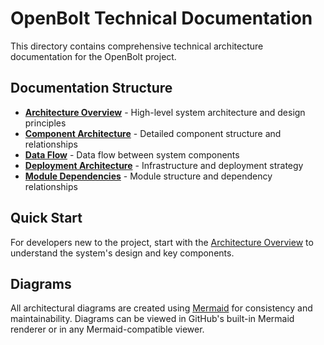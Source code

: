 # OpenBolt Technical Documentation

This directory contains comprehensive technical architecture documentation for the OpenBolt project.

## Documentation Structure

- [**Architecture Overview**](./architecture/README.md) - High-level system architecture and design principles
- [**Component Architecture**](./architecture/components.md) - Detailed component structure and relationships  
- [**Data Flow**](./architecture/data-flow.md) - Data flow between system components
- [**Deployment Architecture**](./architecture/deployment.md) - Infrastructure and deployment strategy
- [**Module Dependencies**](./architecture/modules.md) - Module structure and dependency relationships

## Quick Start

For developers new to the project, start with the [Architecture Overview](./architecture/README.md) to understand the system's design and key components.

## Diagrams

All architectural diagrams are created using [Mermaid](https://mermaid.js.org/) for consistency and maintainability. Diagrams can be viewed in GitHub's built-in Mermaid renderer or in any Mermaid-compatible viewer.